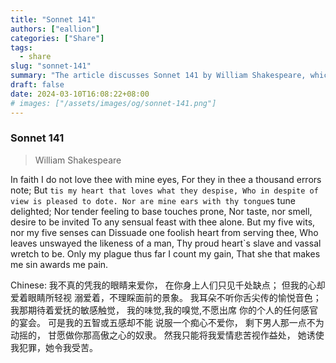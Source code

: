 ```yaml
---
title: "Sonnet 141"
authors: ["eallion"]
categories: ["Share"]
tags: 
  - share
slug: "sonnet-141"
summary: "The article discusses Sonnet 141 by William Shakespeare, which explores the speaker's unconventional love for someone despite their flaws. The speaker explains that they do not love with their eyes or other senses but with their heart. They acknowledge the person's imperfections but still choose to adore them. The article also provides a Chinese translation of the sonnet."
draft: false
date: 2024-03-10T16:08:22+08:00
# images: ["/assets/images/og/sonnet-141.png"]
---
```


### Sonnet 141

> William Shakespeare

In faith I do not love thee with mine eyes,
For they in thee a thousand errors note;
But `tis my heart that loves what they despise,
Who in despite of view is pleased to dote.
Nor are mine ears with thy tongue`s tune delighted;
Nor tender feeling to base touches prone,
Nor taste, nor smell, desire to be invited
To any sensual feast with thee alone.
But my five wits, nor my five senses can
Dissuade one foolish heart from serving thee,
Who leaves unswayed the likeness of a man,
Thy proud heart`s slave and vassal wretch to be.
Only my plague thus far I count my gain,
That she that makes me sin awards me pain.

Chinese:
我不真的凭我的眼睛来爱你，
在你身上人们只见千处缺点；
但我的心却爱着眼睛所轻视
溺爱着，不理睬面前的景象。
我耳朵不听你舌尖传的愉悦音色；
我那期待着爱抚的敏感触觉，
我的味觉,我的嗅觉,不愿出席
你的个人的任何感官的宴会。
可是我的五智或五感却不能
说服一个痴心不爱你，
剩下男人那一点不为动摇的，
甘愿做你那高傲之心的奴隶。
然我只能将我爱情悲苦视作益处，
她诱使我犯罪，她令我受苦。
